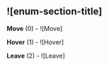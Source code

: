 ## ![enum-section-title]

**Move** (0) - ![Move]

**Hover** (1) - ![Hover]

**Leave** (2) - ![Leave]

